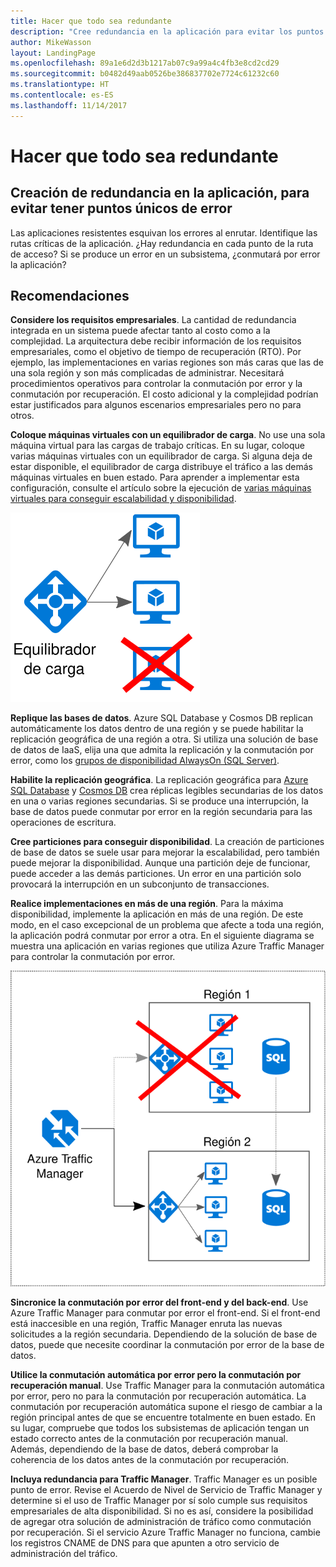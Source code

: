 ```yaml
---
title: Hacer que todo sea redundante
description: "Cree redundancia en la aplicación para evitar los puntos únicos de error."
author: MikeWasson
layout: LandingPage
ms.openlocfilehash: 89a1e6d2d3b1217ab07c9a99a4c4fb3e8cd2cd29
ms.sourcegitcommit: b0482d49aab0526be386837702e7724c61232c60
ms.translationtype: HT
ms.contentlocale: es-ES
ms.lasthandoff: 11/14/2017
---
```

# <a name="make-all-things-redundant"></a>Hacer que todo sea redundante

## <a name="build-redundancy-into-your-application-to-avoid-having-single-points-of-failure"></a>Creación de redundancia en la aplicación, para evitar tener puntos únicos de error

Las aplicaciones resistentes esquivan los errores al enrutar. Identifique las rutas críticas de la aplicación. ¿Hay redundancia en cada punto de la ruta de acceso? Si se produce un error en un subsistema, ¿conmutará por error la aplicación?

## <a name="recommendations"></a>Recomendaciones 

**Considere los requisitos empresariales**. La cantidad de redundancia integrada en un sistema puede afectar tanto al costo como a la complejidad. La arquitectura debe recibir información de los requisitos empresariales, como el objetivo de tiempo de recuperación (RTO). Por ejemplo, las implementaciones en varias regiones son más caras que las de una sola región y son más complicadas de administrar. Necesitará procedimientos operativos para controlar la conmutación por error y la conmutación por recuperación. El costo adicional y la complejidad podrían estar justificados para algunos escenarios empresariales pero no para otros.

**Coloque máquinas virtuales con un equilibrador de carga**. No use una sola máquina virtual para las cargas de trabajo críticas. En su lugar, coloque varias máquinas virtuales con un equilibrador de carga. Si alguna deja de estar disponible, el equilibrador de carga distribuye el tráfico a las demás máquinas virtuales en buen estado. Para aprender a implementar esta configuración, consulte el artículo sobre la ejecución de [varias máquinas virtuales para conseguir escalabilidad y disponibilidad][multi-vm-blueprint].

![](./images/load-balancing.svg)

**Replique las bases de datos**. Azure SQL Database y Cosmos DB replican automáticamente los datos dentro de una región y se puede habilitar la replicación geográfica de una región a otra. Si utiliza una solución de base de datos de IaaS, elija una que admita la replicación y la conmutación por error, como los [grupos de disponibilidad AlwaysOn (SQL Server)][sql-always-on]. 

**Habilite la replicación geográfica**. La replicación geográfica para [Azure SQL Database][sql-geo-replication] y [Cosmos DB][docdb-geo-replication] crea réplicas legibles secundarias de los datos en una o varias regiones secundarias. Si se produce una interrupción, la base de datos puede conmutar por error en la región secundaria para las operaciones de escritura.

**Cree particiones para conseguir disponibilidad**. La creación de particiones de base de datos se suele usar para mejorar la escalabilidad, pero también puede mejorar la disponibilidad. Aunque una partición deje de funcionar, puede acceder a las demás particiones. Un error en una partición solo provocará la interrupción en un subconjunto de transacciones. 

**Realice implementaciones en más de una región**. Para la máxima disponibilidad, implemente la aplicación en más de una región. De este modo, en el caso excepcional de un problema que afecte a toda una región, la aplicación podrá conmutar por error a otra. En el siguiente diagrama se muestra una aplicación en varias regiones que utiliza Azure Traffic Manager para controlar la conmutación por error.

![](images/failover.svg)

**Sincronice la conmutación por error del front-end y del back-end**. Use Azure Traffic Manager para conmutar por error el front-end. Si el front-end está inaccesible en una región, Traffic Manager enruta las nuevas solicitudes a la región secundaria. Dependiendo de la solución de base de datos, puede que necesite coordinar la conmutación por error de la base de datos. 

**Utilice la conmutación automática por error pero la conmutación por recuperación manual**. Use Traffic Manager para la conmutación automática por error, pero no para la conmutación por recuperación automática. La conmutación por recuperación automática supone el riesgo de cambiar a la región principal antes de que se encuentre totalmente en buen estado. En su lugar, compruebe que todos los subsistemas de aplicación tengan un estado correcto antes de la conmutación por recuperación manual. Además, dependiendo de la base de datos, deberá comprobar la coherencia de los datos antes de la conmutación por recuperación.

**Incluya redundancia para Traffic Manager**. Traffic Manager es un posible punto de error. Revise el Acuerdo de Nivel de Servicio de Traffic Manager y determine si el uso de Traffic Manager por sí solo cumple sus requisitos empresariales de alta disponibilidad. Si no es así, considere la posibilidad de agregar otra solución de administración de tráfico como conmutación por recuperación. Si el servicio Azure Traffic Manager no funciona, cambie los registros CNAME de DNS para que apunten a otro servicio de administración del tráfico.



<!-- links -->

[multi-vm-blueprint]: ../../reference-architectures/virtual-machines-windows/multi-vm.md

[cassandra]: http://cassandra.apache.org/
[docdb-geo-replication]: /azure/documentdb/documentdb-distribute-data-globally
[sql-always-on]: https://msdn.microsoft.com/library/hh510230.aspx
[sql-geo-replication]: /azure/sql-database/sql-database-geo-replication-overview
